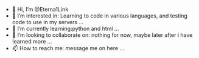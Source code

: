 - 👋 Hi, I’m @Eterna1Link
- 👀 I’m interested in: Learning to code in various languages, and testing code to use in my servers ...
- 🌱 I’m currently learning:python and html ...
- 💞️ I’m looking to collaborate on: nothing for now, maybe later after i have learned more ...
- 📫 How to reach me: message me on here ...

<!---
Eterna1Link/Eterna1Link is a ✨ special ✨ repository because its `README.md` (this file) appears on your GitHub profile.
You can click the Preview link to take a look at your changes.
--->
